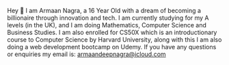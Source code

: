 Hey 👋 I am Armaan Nagra, a 16 Year Old with a dream of becoming a billionaire through innovation and tech.
I am currently studying for my A levels (in the UK), and I am doing Mathematics, Computer Science and Business Studies.
I am also enrolled for CS50X which is an introductionary course to Computer Science by Harvard University, along with this I am also doing a web development bootcamp on Udemy.
If you have any questions or enquiries my email is:
armaandeepnagra@icloud.com
